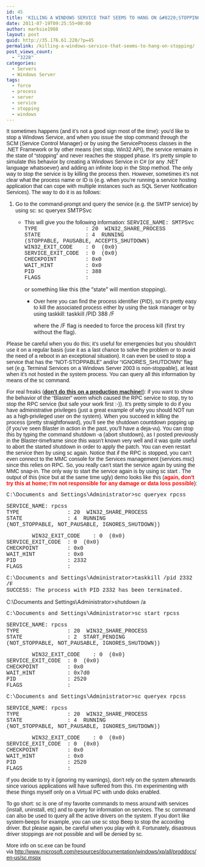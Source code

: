 ```yaml
---
id: 45
title: 'KILLING A WINDOWS SERVICE THAT SEEMS TO HANG ON &#8220;STOPPING&#8221;'
date: 2011-07-19T09:25:55+00:00
author: marksie1988
layout: post
guid: http://35.176.61.220/?p=45
permalink: /killing-a-windows-service-that-seems-to-hang-on-stopping/
post_views_count:
  - "3228"
categories:
  - Servers
  - Windows Server
tags:
  - force
  - process
  - server
  - service
  - stopping
  - windows
---
```

<span style="font-family: Arial;">It sometimes happens (and it&#8217;s not a good sign most of the time): you&#8217;d like to stop a Windows Service, and when you issue the stop command through the SCM (Service Control Manager) or by using the ServiceProcess classes in the .NET Framework or by other means (net stop, Win32 API), the service remains in the state of &#8220;stopping&#8221; and never reaches the stopped phase. It&#8217;s pretty simple to simulate this behavior by creating a Windows Service in C# (or any .NET language whatsoever) and adding an infinite loop in the Stop method. The only way to stop the service is by killing the process then. However, sometimes it&#8217;s not clear what the process name or ID is (e.g. when you&#8217;re running a service hosting application that can cope with multiple instances such as SQL Server Notification Services). The way to do it is as follows:</span>  
<!--more-->

  1. <span style="font-family: Arial; "><span style="font-family: Arial; ">Go to the command-prompt and query the service (e.g. the SMTP service) by using sc:</span></span> 
    sc queryex SMTPSvc</li> 
    
      * <span style="font-family: Arial; "><span style="font-family: Arial; ">This will give you the following information:</span></span> 
        <span style="font-family: 'Courier New';">SERVICE_NAME: SMTPSvc<br /> TYPE               : 20  WIN32_SHARE_PROCESS<br /> STATE              : 4  RUNNING<br /> (STOPPABLE, PAUSABLE, ACCEPTS_SHUTDOWN)<br /> WIN32_EXIT_CODE    : 0  (0x0)<br /> SERVICE_EXIT_CODE  : 0  (0x0)<br /> CHECKPOINT         : 0x0<br /> WAIT_HINT          : 0x0<br /> PID                : 388<br /> FLAGS              :</span>
        
        or something like this (the &#8220;state&#8221; will mention stopping).</li> 
        
          * <span style="font-family: Arial; "><span style="font-family: Arial; ">Over here you can find the process identifier (PID), so it&#8217;s pretty easy to kill the associated process either by using the task manager or by using taskkill:</span></span> 
            taskkill /PID 388 /F
            
            where the /F flag is needed to force the process kill (first try without the flag).</li> </ol> 
            
            <span style="font-family: Arial;">Please be careful when you do this; it&#8217;s useful for emergencies but you shouldn&#8217;t use it on a regular basis (use it as a last chance to solve the problem or to avoid the need of a reboot in an exceptional situation). It can even be used to stop a service that has the &#8220;NOT-STOPPABLE&#8221; and/or &#8220;IGNORES_SHUTDOWN&#8221; flag set (e.g. Terminal Services on a Windows Server 2003 is non-stoppable), at least when it&#8217;s not hosted in the system process. You can query all this information by means of the sc command.</span>
            
            <span style="font-family: Arial;">For real freaks (<span style="text-decoration: underline;"><strong>don&#8217;t do this on a production machine!</strong></span>): if you want to show the behavior of the &#8220;Blaster&#8221; worm which caused the RPC service to stop, try to stop the RPC service (but safe your work first :-)). It&#8217;s pretty simple to do if you have administrative privileges (just a great example of why you should NOT run as a high-privileged user on the system). When you succeed in killing the process (pretty straightforward), you&#8217;ll see the shutdown countdown popping up (if you&#8217;ve seen Blaster in action in the past, you&#8217;ll have a deja-vu). You can stop this by typing the command shutdown -a (abort shutdown), as I posted previously in the Blaster-timeframe since this wasn&#8217;t known very well and it was quite useful to abort the started shutdown in order to apply the patch. You can even restart the service then by using sc again. Notice that if the RPC is stopped, you can&#8217;t even connect to the MMC console for the Services management (services.msc) since this relies on RPC. So, you really can&#8217;t start the service again by using the MMC snap-in. The only way to start the service again is by using sc start <servicename>. The output of this (nice but at the same time ugly) demo looks like this (<strong><span style="color: #ff0000;">again, don&#8217;t try this at home; I&#8217;m not responsible for any damage or data loss possible</span></strong>):</span>
            
            <span style="font-family: 'Courier New';">C:\Documents and Settings\Administrator>sc queryex rpcss</span>
            
            <span style="font-family: 'Courier New';">SERVICE_NAME: rpcss<br /> TYPE               : 20  WIN32_SHARE_PROCESS<br /> STATE              : 4  RUNNING<br /> (NOT_STOPPABLE, NOT_PAUSABLE, IGNORES_SHUTDOWN))</span>
            
            <span style="font-family: 'Courier New';">        WIN32_EXIT_CODE    : 0  (0x0)<br /> SERVICE_EXIT_CODE  : 0  (0x0)<br /> CHECKPOINT         : 0x0<br /> WAIT_HINT          : 0x0<br /> PID                : 2332<br /> FLAGS              :</span>
            
            <span style="font-family: 'Courier New'; ">C:\Documents and Settings\Administrator>taskkill /pid 2332 /F<br /> </span><span style="font-family: 'Courier New'; ">SUCCESS: The process with PID 2332 has been terminated.</span>
            
            C:\Documents and Settings\Administrator>shutdown /a
            
            <span style="font-family: 'Courier New'; ">C:\Documents and Settings\Administrator>sc start rpcss</span>
            
            <span style="font-family: 'Courier New'; ">SERVICE_NAME: rpcss<br /> TYPE               : 20  WIN32_SHARE_PROCESS<br /> STATE              : 2  START_PENDING<br /> (NOT_STOPPABLE, NOT_PAUSABLE, IGNORES_SHUTDOWN))</span>
            
            <span style="font-family: 'Courier New'; ">        WIN32_EXIT_CODE    : 0  (0x0)<br /> SERVICE_EXIT_CODE  : 0  (0x0)<br /> CHECKPOINT         : 0x0<br /> WAIT_HINT          : 0x7d0<br /> PID                : 2520<br /> FLAGS              :</span>
            
            <span style="font-family: 'Courier New'; ">C:\Documents and Settings\Administrator>sc queryex rpcss</span>
            
            <span style="font-family: 'Courier New'; ">SERVICE_NAME: rpcss<br /> TYPE               : 20  WIN32_SHARE_PROCESS<br /> STATE              : 4  RUNNING<br /> (NOT_STOPPABLE, NOT_PAUSABLE, IGNORES_SHUTDOWN))</span>
            
            <span style="font-family: 'Courier New'; ">        WIN32_EXIT_CODE    : 0  (0x0)<br /> SERVICE_EXIT_CODE  : 0  (0x0)<br /> CHECKPOINT         : 0x0<br /> WAIT_HINT          : 0x0<br /> PID                : 2520<br /> FLAGS              :</span>
            
            <span style="font-family: Arial; ">If you decide to try it (ignoring my warnings), don&#8217;t rely on the system afterwards since various applications will have suffered from this. I&#8217;m experimenting with these things myself only on a Virtual PC with undo disks enabled.</span>
            
            <span style="font-family: Arial; ">To go short: sc is one of my favorite commands to mess around with services (install, uninstall, etc) and to query for information on services. The sc command can also be used to query all the active drivers on the system. If you don&#8217;t like system-beeps for example, you can use sc stop Beep to stop the according driver. But please again, be careful when you play with it. Fortunately, disastrous driver stoppings are not possible and will be denied by sc.</span>
            
            <span style="font-family: Arial; ">More info on sc.exe can be found via <a href="http://www.microsoft.com/resources/documentation/windows/xp/all/proddocs/en-us/sc.mspx">http://www.microsoft.com/resources/documentation/windows/xp/all/proddocs/en-us/sc.mspx</a></span>